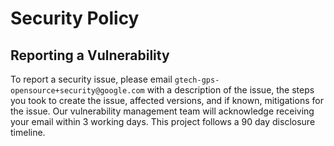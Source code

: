 # Security Policy

## Reporting a Vulnerability

To report a security issue, please email
`gtech-gps-opensource+security@google.com` with a description of the issue, the
steps you took to create the issue, affected versions, and if known,
mitigations for the issue. Our vulnerability management team will acknowledge
receiving your email within 3 working days. This project follows a 90 day
disclosure timeline.
